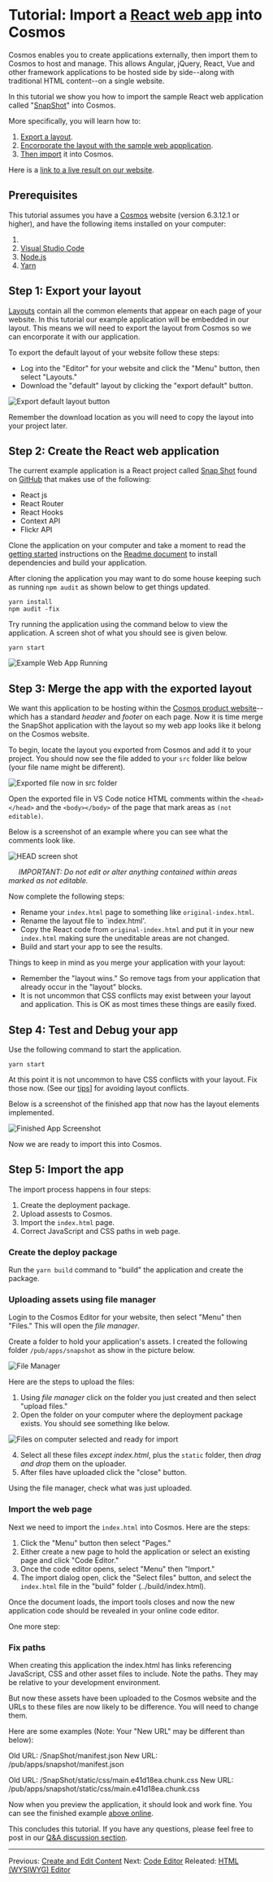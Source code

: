 # Tutorial: Import a [React web app](https://github.com/Yog9/SnapShot) into Cosmos

Cosmos enables you to create applications externally, then import them to Cosmos to host and manage. This allows Angular, jQuery, React, Vue and other framework applications to be hosted side by side--along with traditional HTML content--on a single website.

In this tutorial we show you how to import the sample React web application called "[SnapShot](https://github.com/Yog9/SnapShot)" into Cosmos.

More specifically, you will learn how to:

1. [Export a layout](#step-1-export-your-layout).
2. [Encorporate the layout with the sample web appplication](#step-2-create-an-angular-web-app-and-build-it).
4. [Then import](#step-3-import-the-web-page) it into Cosmos.

Here is a [link to a live result on our website](https://cosmos.moonrise.net/demos/snapshot).

## Prerequisites

This tutorial assumes you have a [Cosmos](https://github.com/CosmosSoftware/Cosmos.Cms/blob/main/Documentation/Installation/AzureClickInstall.md) website (version 6.3.12.1 or higher), and have the following items installed on your computer:

1. 
2. [Visual Studio Code](https://code.visualstudio.com)
3. [Node.js](https://nodejs.org)
4. [Yarn](https://yarnpkg.com/getting-started/install)

## Step 1: Export your layout

[Layouts](https://github.com/CosmosSoftware/Cosmos.Cms/blob/main/Documentation/Layouts/About.md) contain all the common elements that appear on each page of your website. In this tutorial our example application will be embedded in our layout. This means we will need to export the layout from Cosmos so we can encorporate it with our application.

To export the default layout of your website follow these steps:
 
 * Log into the "Editor" for your website and click the "Menu" button, then select "Layouts."
 * Download the "default" layout by clicking the "export default" button.

![Export default layout button](https://github.com/CosmosSoftware/Cosmos.Cms/blob/main/Documentation/Content/Editors/tutorial1-export-layout-button.png)

Remember the download location as you will need to copy the layout into your project later.

## Step 2: Create the React web application

The current example application is a React project called [Snap Shot](https://github.com/Yog9/SnapShot) found on [GitHub](https://github.com/Yog9/SnapShot) that makes use of the following:

* React js
* React Router
* React Hooks
* Context API
* Flickr API

Clone the application on your computer and take a moment to read the [getting started](https://github.com/Yog9/SnapShot#getting-started) instructions on the [Readme document](https://github.com/Yog9/SnapShot#snap-shot-) to install dependencies and build your application.

After cloning the application you may want to do some house keeping such as running `npm audit` as shown below to get things updated.

```shell
yarn install
npm audit -fix
```

Try running the application using the command below to view the application. A screen shot of what you should see is given below.

```shell
yarn start
```

![Example Web App Running](https://github.com/CosmosSoftware/Cosmos.Cms/blob/main/Documentation/Content/Editors/SnapShotDemo.png)

## Step 3: Merge the app with the exported layout

We want this application to be hosting within the [Cosmos product website](https://cosmos.moonrise.net)--which has a standard *header* and *footer* on each page. Now it is time merge the SnapShot application with the layout so my web app looks like it belong on the Cosmos website.

To begin, locate the layout you exported from Cosmos and add it to your project. You should now see the file added to your `src` folder like below (your file name might be different).

![Exported file now in src folder](https://github.com/CosmosSoftware/Cosmos.Cms/blob/main/Documentation/Content/Editors/tutorial1-file-added.png)

Open the exported file in VS Code notice HTML comments within the `<head></head>` and the `<body></body>` of the page that mark areas as `(not editable)`.

Below is a screenshot of an example where you can see what the comments look like.

![HEAD screen shot](https://github.com/CosmosSoftware/Cosmos.Cms/blob/main/Documentation/Content/Editors/tutorial1-export-head-layout.png)

&nbsp;&nbsp;&nbsp;&nbsp; *IMPORTANT: Do not edit or alter anything contained within areas marked as not editable.*

Now complete the following steps:

* Rename your `index.html` page to something like `original-index.html`.
* Rename the layout file to `index.html'.
* Copy the React code from  `original-index.html` and put it in your new `index.html` making sure the uneditable areas are not changed.
* Build and start your app to see the results.

Things to keep in mind as you merge your application with your layout:

* Remember the "layout wins."  So remove tags from your application that already occur in the "layout" blocks.
* It is not uncommon that CSS conflicts may exist between your layout and application. This is OK as most times these things are easily fixed.

## Step 4: Test and Debug your app

Use the following command to start the application.

```shell
yarn start
```

At this point it is not uncommon to have CSS conflicts with your layout. Fix those now. (See our [tips](https://github.com/CosmosSoftware/Cosmos.Cms/blob/main/Documentation/Layouts/About.md#tips)] for avoiding layout conflicts.

Below is a screenshot of the finished app that now has the layout elements implemented.

![Finished App Screenshot](https://github.com/CosmosSoftware/Cosmos.Cms/blob/main/Documentation/Content/Editors/tutorial1-ready-to-import.png)

Now we are ready to import this into Cosmos.

## Step 5: Import the app

The import process happens in four steps:

1. Create the deployment package.
2. Upload assests to Cosmos.
3. Import the `index.html` page.
4. Correct JavaScript and CSS paths in web page.

### Create the deploy package

Run the `yarn build` command to "build" the application and create the package.

### Uploading assets using file manager

Login to the Cosmos Editor for your website, then select "Menu" then "Files."  This will open the *file manager*.

Create a folder to hold your application's assets.  I created the following folder `/pub/apps/snapshot` as show in the picture below.

![File Manager](https://github.com/CosmosSoftware/Cosmos.Cms/blob/main/Documentation/Content/Editors/tutorial1-filemanager.png)

Here are the steps to upload the files:

1. Using *file manager* click on the folder you just created and then select "upload files."
2. Open the folder on your computer where the deployment package exists. You should see something like below.

![Files on computer selected and ready for import](https://github.com/CosmosSoftware/Cosmos.Cms/blob/main/Documentation/Content/Editors/tutorial1-files-selected-for-import.png)

4. Select all these files *except index.html*, plus the `static` folder, then *drag and drop* them on the uploader.
5. After files have uploaded click the "close" button.

Using the file manager, check what was just uploaded.

### Import the web page

Next we need to import the `index.html` into Cosmos. Here are the steps:

1. Click the "Menu" button then select "Pages."
2. Either create a new page to hold the application or select an existing page and click "Code Editor."
3. Once the code editor opens, select "Menu" then "Import."
4. The import dialog open, click the "Select files" button, and select the `index.html` file in the "build" folder (../build/index.html).

Once the document loads, the import tools closes and now the new application code should be revealed in your online code editor.

One more step:

### Fix paths

When creating this application the index.html has links referencing JavaScript, CSS and other asset files to include. Note the paths. They may be relative to your development environment.

But now these assets have been uploaded to the Cosmos website and the URLs to these files are now likely to be difference. You will need to change them.

Here are some examples (Note: Your "New URL" may be different than below):

Old URL: /SnapShot/manifest.json
New URL: /pub/apps/snapshot/manifest.json

Old URL: /SnapShot/static/css/main.e41d18ea.chunk.css
New URL: /pub/apps/snapshot/static/css/main.e41d18ea.chunk.css

Now when you preview the application, it should look and work fine. You can see the finished example [above online](https://cosmos.moonrise.net/demos/snapshot).

This concludes this tutorial.  If you have any questions, please feel free to post in our [Q&A discussion section](https://github.com/CosmosSoftware/Cosmos.Cms/discussions/categories/q-a).

---

Previous: [Create and Edit Content](https://github.com/CosmosSoftware/Cosmos.Cms/tree/main/Documentation/Content) Next: [Code Editor](https://github.com/CosmosSoftware/Cosmos.Cms/blob/main/Documentation/Content/Editors/CodeEditor.md) Releated: [HTML (WYSIWYG) Editor](https://github.com/CosmosSoftware/Cosmos.Cms/edit/main/Documentation/Content/Editors/WYSIWYG(HTMLEditor).md)
